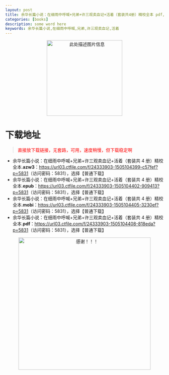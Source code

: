 ```yaml
---
layout: post
title: 余华长篇小说：在细雨中呼喊+兄弟+许三观卖血记+活着（套装共4册）精校全本 pdf,epub,mobi,azw3 电子书网盘下载
categories: [books]
description: some word here
keywords: 余华长篇小说,在细雨中呼喊,兄弟,许三观卖血记,活着
---
```


<div align="center"><img src="https://qweree.cn/wp-content/uploads/2025/05/yhcpxs4c-tuya.jpg" alt="此处描述图片信息" width="240px" height="auto"></div>

# 下载地址

> <p style="color:red" >直接放下载链接，无套路，可用，速度稍慢，但下载稳定啊</p>

- 余华长篇小说：在细雨中呼喊+兄弟+许三观卖血记+活着（套装共 4 册）精校全本.**azw3**：<https://url03.ctfile.com/f/24333903-1505104399-c57fef?p=5831>（访问密码：5831），选择【普通下载】
- 余华长篇小说：在细雨中呼喊+兄弟+许三观卖血记+活着（套装共 4 册）精校全本.**epub**：<https://url03.ctfile.com/f/24333903-1505104402-909413?p=5831>（访问密码：5831），选择【普通下载】
- 余华长篇小说：在细雨中呼喊+兄弟+许三观卖血记+活着（套装共 4 册）精校全本.**mobi**：<https://url03.ctfile.com/f/24333903-1505104405-3230ef?p=5831>（访问密码：5831），选择【普通下载】
- 余华长篇小说：在细雨中呼喊+兄弟+许三观卖血记+活着（套装共 4 册）精校全本.**pdf**：<https://url03.ctfile.com/f/24333903-1505104408-818eda?p=5831>（访问密码：5831），选择【普通下载】

<div align="center"><img src="https://pic.imgdb.cn/item/6707df6bd29ded1a8ce37031.gif" alt="感谢！！！" width="420px" height="auto"/></div>
